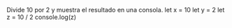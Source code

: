 Divide 10 por 2 y muestra el resultado en una consola.
let x = 10
let y = 2
let z = 10 / 2
console.log(z)